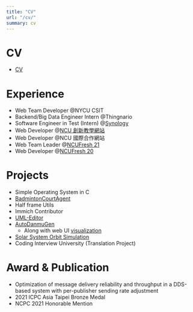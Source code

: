```yaml
---
title: "CV"
url: "/cv/"
summary: cv
---
```

# CV
- [CV](/resume-v1.pdf)

# Experience
- Web Team Developer  @NYCU CSIT
- Backend/Big Data Engineer Intern @Thingnario
- Software Engineer in Test (Intern) @[Synology](https://www.synology.com/zh-tw)
- Web Developer @[NCU 創新教學網站](https://teachncu.ncu.edu.tw/home)
- Web Developer @NCU 國際合作網站
- Web Team Leader @[NCUFresh 21](https://ncufresh.ncu.edu.tw/)
- Web Developer @[NCUFresh 20](https://ncufresh20.ncu.edu.tw/)

# Projects
- Simple Operating System in C
- [BadmintonCourtAgent](https://github.com/flyotlin/BadmintonCourtAgent)
- Half frame Utils
- Immich Contributor
- [UML-Editor](https://github.com/flyotlin/UML-Editor)
- [AutoDanmuGen](https://github.com/flyotlin/AutoDanmuGen)
  - Along with web UI [visualization](https://github.com/flyotlin/AutoDanmuGen-web)
- [Solar System Orbit Simulation](https://github.com/flyotlin/solar_system_orbit)
- Coding Interview University (Translation Project)

# Award & Publication
- Optimization of message delivery reliability and throughput in a DDS-based system with per-publisher sending rate adjustment
- 2021 ICPC Asia Taipei Bronze Medal
- NCPC 2021 Honorable Mention
